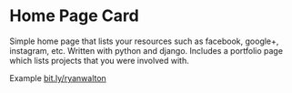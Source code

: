 <h1>Home Page Card</h1>
<p>Simple home page that lists your resources such as facebook, google+, instagram, etc. Written with python and django. Includes a portfolio page which lists projects that you were involved with.</p>

Example <a target="_blank" href="http://bit.ly/ryanwalton">bit.ly/ryanwalton</a>

